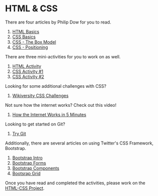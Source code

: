 HTML & CSS
==========

There are four articles by Philip Dow for you to read.

1. [HTML Basics](https://github.com/Drewbie345/okcoders-fall2015/blob/master/html-css/reading1.md)
2. [CSS Basics](https://github.com/Drewbie345/okcoders-fall2015/blob/master/html-css/reading2.md)
3. [CSS - The Box Model](https://github.com/Drewbie345/okcoders-fall2015/blob/master/html-css/reading3.md)
4. [CSS - Positioning](https://github.com/Drewbie345/okcoders-fall2015/blob/master/html-css/reading4.md)


There are three mini-activities for you to work on as well.

1. [HTML Activity](https://github.com/Drewbie345/okcoders-fall2015/blob/master/html-css/activity1.md)
2. [CSS Activity #1](https://github.com/Drewbie345/okcoders-fall2015/blob/master/html-css/activity2.md)
3. [CSS Activity #2](https://github.com/Drewbie345/okcoders-fall2015/blob/master/html-css/activity3.md)

Looking for some additional challenges with CSS? 

1. [Wikiversity CSS Challenges](https://en.wikiversity.org/wiki/Web_Design/CSS_challenges)

Not sure how the internet works? Check out this video!

1. [How the Internet Works in 5 Minutes](https://youtu.be/cafVVwi1yEI)

Looking to get started on Git?

1. [Try Git](https://try.github.io/levels/1/challenges/1)

Additionally, there are several articles on using Twitter's CSS Framework, Bootstrap.

1. [Bootstrap Intro](https://github.com/Drewbie345/okcoders-fall2015/blob/master/html-css/reading5.md)
2. [Bootstrap Forms](https://github.com/Drewbie345/okcoders-fall2015/blob/master/html-css/reading6.md)
3. [Bootstrap Components](https://github.com/Drewbie345/okcoders-fall2015/blob/master/html-css/reading7.md)
4. [Bootsrap Grid](https://github.com/Drewbie345/okcoders-fall2015/blob/master/html-css/reading8.md)

Once you have read and completed the activities, please work on the [HTML-CSS Project](https://github.com/Drewbie345/okcoders-fall2015/blob/master/html-css/HTML-CSS-project/instructions.md).
